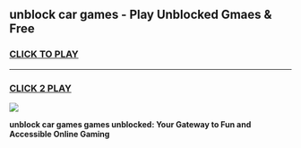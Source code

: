
## unblock car games - Play Unblocked Gmaes & Free
<h3>
<a href="https://news.freeplayer.one?title=unblock_car_games&ref=16F">CLICK TO PLAY</a></h3>
<hr>

<h3>
<a href="https://news.freeplayer.one?title=unblock_car_games&ref=16F">CLICK 2 PLAY</a>
  
</h3>

<a href="https://news.freeplayer.one?title=unblock_car_games&ref=16F/"><img src="https://clearcache.store/games.png"></a>


**unblock car games games unblocked: Your Gateway to Fun and Accessible Online Gaming**
